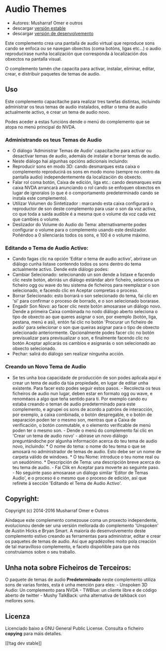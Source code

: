 # Audio Themes #

*   Autores: Musharraf Omer e outros
*   descargar [versión estable][1]
*   descargar [versión de desenvolvemento][2]

Este complemento crea una pantalla de audio virtual que reproduce sons cando
se enfoca ou se navegan obxectos (coma botóns, ligas etc...) o audio
reproducirase nunha localización que corresponda á localización dos obxectos
na pantalla visual.

O complemento tamén che capacita para activar, instalar, eliminar, editar,
crear, e distribuir paquetes de temas de audio.

## Uso

Este complemento capacítache para realizar tres tarefas distintas, incluindo
administrar os teus temas de audio instalados, editar o tema de audio
actualmente activo, e crear un tema de audio novo.

Podes aceder a estas funcións dende o menú do complemento que se atopa no
menú principal do NVDA.

### Administrando os teus Temas de Audio

- O diálogo 'Administrar Temas de Audio' capacítache para activar ou
  desactivar temas de audio, ademáis de instalar e borrar temas de audio.
- Neste diálogo hai algunhas opcións adicionais incluindo:
 - Reproducir sons en modo 3D: cando desmarques esta caixa o complemento reproducirá os sons en modo mono (sempre no centro da pantalla audio) independentemente da localización do obxecto.
 - Falar rol coma botón, Caixa de edición, liga etc.: cando desmarques esta caixa NVDA arrancará anunciando o rol cando se enfoquen obxectos en lugar de ignoralos (o que é o comportamento predeterminado cando se instala este complemento).
 - Utilizar Volumen do Sintetizador : marcando esta caixa configurará o reproductor de son deste complemento para usar o son da voz activa, co que toda a saída audible é a mesma que o volume da voz cada vez que cambies o volume.
 - Deslizador do Volume do Audio do Tema: alternativamente podes configurar o volume para o complemento usando este deslizador. Poñéndoo a 0 silenciarás todos os sons, e 100 é o volume máximo.

### Editando o Tema de Audio Activo:

- Cando fagas clic na opción 'Editar o tema de audio activo', abrirase un
  diálogo cunha listaxe contenndo todos os sons dentro do tema actualmente
  activo. Dende este diálogo podes:
- Cambiar Selecionado: selecionando un son dende a listaxe e facendo clic
  neste botón, abrirás un diálogo estándar abrir ficheiro, seleciona un
  ficheiro ogg ou wave do teu sistema de ficheiros para reemplazar o son
  selecionado, e facendo clic en Aceptar compretas o proceso.
- Borrar Selecionado: esto borrará o son selecionado do tema, fai clic en
  'si' para confirmar o proceso de borrado, e o son selecionado borarase.
- Engadir Son Novo: ao facer clic neste botón amosarase un diálogo novo. Dende a primeira Caixa combinada no nodo diálogo aberto seleciona o tipo de obxecto ao que queres asignar o son, por exemplo (botón, liga, pestana, menú e así), entón fai clic no botón 'Procurar un ficheiro de audio' para selecionar o son que queiras asignar para o tipo de obxecto selecionado anteriormente. Opcionalmente podes facer clic no botón previsualizar para previsualizar o son, e finalmente facendo clic no botón Aceptar aplicarás os cambios e asignarás o son selecionado ao obxecto selecionado. 
- Pechar: salirá do diálogo sen realizar ningunha acción.

### Creando un Novo Tema de Audio

- Se tes unha boa capacidade de producción de son podes aplicala aquí e
crear un tema de audio da túa propiedade, en lugar de editar unha
existente. Para facer esto podes seguir estos pasos.  - Recolecta os teus
ficheiros de audio nun lugar, deben estar en formato ogg ou wave, e
renoméaos a algo que teña sentido para ti. Por exemplo cando eu estaba
creando o teman de audio predeterminado para este complemento, e agrupei os
sons de acordo a patróns de interacción, por exemplo, a caixa combinada, o
botón despregable, e o botón de separación poden ter o mesmo son, mentras
que a Caixa de verificación, o botón conmutable, e o elemento verificable de
menú poden ter o mesmo son.  - Dende o menú do complemento fai clic en
'Crear un tema de audio novo' - abirase un novo diálogo preguntándoche por
algunha información acerca do teu tema de audio novo, incluindo: *	O nome do
tema: o nome do teu tema o que se amosará no administrador de temas de
audio. Esto debe ser un nome de carpeta válido de windows.  *	O teu Nome:
introduce o teu nome real ou un seudónimo.  *	Descripción de Tema: una
descripción breve acerca do teu tema de audio.  - Fai Clik en Aceptar para
moverte ao seguinte paso.  - No seguinte paso amosarase un diálogo similar
'Editor de Temas Audio', e o proceso é o mesmo que o proceso de edición, así
que refírete á sección 'Editando el Tema de Audio Activo'.

## Copyright:

Copyright (c) 2014-2016 Musharraf Omer e Outros

Aíndaque este complemento comezouse coma un proxecto independente,
evolucionou dende ser una versión mellorada do complemento 'Unspoken' de
Austin Hicks e Bryan Smart. A maioría do desenvolvemento deste complemento
estivo creando as ferramentas para administrar, editar e crear os paquetes
de temas de audio. Así que agradézolles moito pola creación de tal
maravilloso complemento, e facelo dispoñible para que nós construiamos sobre
o seu traballo.

## Unha nota sobre Ficheiros de Terceiros:

O paquete de temas de audio **Predeterminado** neste complemento utiliza
sons de varias fontes, esta é unha mención para eles: - Unspoken 3D Audio:
Un complemento para NVDA - TWBlue: un cliente libre e de código aberto de
twitter - Mushy TalkBack: unha alternativa de talkback con mellores sons.

## Licenza
Licenciado baixo a GNU General Public License. Consulta o ficheiro
**copying** para máis detalles.

[[!tag dev stable]]

[1]: https://addons.nvda-project.org/files/get.php?file=ath

[2]: https://addons.nvda-project.org/files/get.php?file=ath-dev

